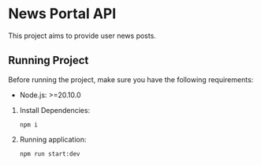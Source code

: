# News Portal API

This project aims to provide user news posts.

## Running Project

Before running the project, make sure you have the following requirements:

- Node.js: >=20.10.0

1. Install Dependencies:
     ```shell
     npm i
     ```

2. Running application:
     ```shell
     npm run start:dev
     ```